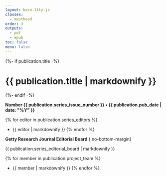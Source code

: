 ```yaml
---
layout: base.11ty.js
classes:
  - masthead
order: 3
outputs:
  - pdf
  - epub
toc: false
menu: false
---
```


{%- if publication.title -%}
<h1 class="masthead_title">{{ publication.title | markdownify }}</h1>
{%- endif -%}

<div class="masthead_info">

**Number {{ publication.series_issue_number }} • {{ publication.pub_date | date: "%Y" }}**

{% for editor in publication.series_editors %}
- {{ editor | markdownify }}
{% endfor %}

**Getty Research Journal Editorial Board** {.no-bottom-margin}

{{ publication.series_editorial_board | markdownify }}

{% for member in publication.project_team %}
- {{ member | markdownify }}
{% endfor %}

</div>